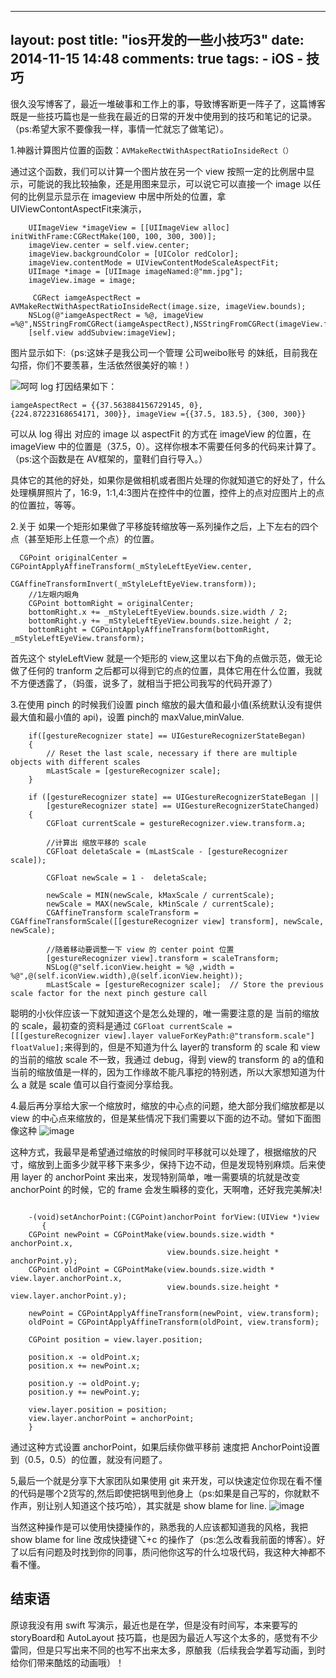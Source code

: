 
---
layout: post
title: "ios开发的一些小技巧3"
date: 2014-11-15 14:48
comments: true
tags:
	- iOS
	- 技巧
---
 很久没写博客了，最近一堆破事和工作上的事，导致博客断更一阵子了，这篇博客既是一些技巧篇也是一些我在最近的日常的开发中使用到的技巧和笔记的记录。  （ps:希望大家不要像我一样，事情一忙就忘了做笔记）。

1.神器计算图片位置的函数：`AVMakeRectWithAspectRatioInsideRect（）`

通过这个函数，我们可以计算一个图片放在另一个 view 按照一定的比例居中显示，可能说的我比较抽象，还是用图来显示，可以说它可以直接一个 image 以任何的比例显示显示在 imageview 中居中所处的位置，拿 UIViewContontAspectFit来演示，

```objc
    UIImageView *imageView = [[UIImageView alloc] initWithFrame:CGRectMake(100, 100, 300, 300)];
    imageView.center = self.view.center;
    imageView.backgroundColor = [UIColor redColor];
    imageView.contentMode = UIViewContentModeScaleAspectFit;
    UIImage *image = [UIImage imageNamed:@"mm.jpg"];
    imageView.image = image;

     CGRect iamgeAspectRect = AVMakeRectWithAspectRatioInsideRect(image.size, imageView.bounds);
    NSLog(@"iamgeAspectRect = %@, imageView =%@",NSStringFromCGRect(iamgeAspectRect),NSStringFromCGRect(imageView.frame));
    [self.view addSubview:imageView];

```


图片显示如下:（ps:这妹子是我公司一个管理 公司weibo账号 的妹纸，目前我在勾搭，你们不要羡慕，生活依然很美好的嘛！）

![呵呵](http://m3.img.srcdd.com/farm5/d/2015/0423/22/BDE718EF7F219155B5445157E8F20D34_B500_900_500_889.png)
log 打因结果如下：

```
iamgeAspectRect = {{37.563884156729145, 0},
{224.87223168654171, 300}}, imageView ={{37.5, 183.5}, {300, 300}}
```

可以从 log 得出 对应的 image 以 aspectFit 的方式在 imageView 的位置，在 imageView 中的位置是（37.5，0）。这样你根本不需要任何多的代码来计算了。（ps:这个函数是在 AV框架的，童鞋们自行导入。）

具体它的其他的好处，如果你是做相机或者图片处理的你就知道它的好处了，什么处理横屏照片了，16:9，1:1,4:3图片在控件中的位置，控件上的点对应图片上的点的位置拉，等等。

2.关于 如果一个矩形如果做了平移旋转缩放等一系列操作之后，上下左右的四个点（甚至矩形上任意一个点）的位置。



```objc
  CGPoint originalCenter = CGPointApplyAffineTransform(_mStyleLeftEyeView.center,
                CGAffineTransformInvert(_mStyleLeftEyeView.transform));
    //1左眼内眼角
    CGPoint bottomRight = originalCenter;
    bottomRight.x += _mStyleLeftEyeView.bounds.size.width / 2;
    bottomRight.y += _mStyleLeftEyeView.bounds.size.height / 2;
    bottomRight = CGPointApplyAffineTransform(bottomRight, _mStyleLeftEyeView.transform);

```

首先这个 styleLeftView 就是一个矩形的 view,这里以右下角的点做示范，做无论做了任何的 tranform 之后都可以得到它的点的位置，具体它用在什么位置，我就不方便透露了，（妈蛋，说多了，就相当于把公司我写的代码开源了）

3.在使用 pinch 的时候我们设置 pinch 缩放的最大值和最小值(系统默认没有提供最大值和最小值的 api)，设置 pinch的 maxValue,minValue.

```objc
    if([gestureRecognizer state] == UIGestureRecognizerStateBegan)
    {
        // Reset the last scale, necessary if there are multiple objects with different scales
        mLastScale = [gestureRecognizer scale];
    }

    if ([gestureRecognizer state] == UIGestureRecognizerStateBegan ||
        [gestureRecognizer state] == UIGestureRecognizerStateChanged)
    {
        CGFloat currentScale = gestureRecognizer.view.transform.a;   

        //计算出 缩放平移的 scale
        CGFloat deletaScale = (mLastScale - [gestureRecognizer scale]);

        CGFloat newScale = 1 -  deletaScale;

        newScale = MIN(newScale, kMaxScale / currentScale);
        newScale = MAX(newScale, kMinScale / currentScale);  
        CGAffineTransform scaleTransform = CGAffineTransformScale([[gestureRecognizer view] transform], newScale, newScale);

        //随着移动要调整一下 view 的 center point 位置
        [gestureRecognizer view].transform = scaleTransform;
        NSLog(@"self.iconView.height = %@ ,width = %@",@(self.iconView.width),@(self.iconView.height));
        mLastScale = [gestureRecognizer scale];  // Store the previous scale factor for the next pinch gesture call
```


 聪明的小伙伴应该一下就知道这个是怎么处理的，唯一需要注意的是 当前的缩放的 scale，最初查的资料是通过  `CGFloat currentScale = [[[gestureRecognizer view].layer valueForKeyPath:@"transform.scale"] floatValue];`来得到的，但是不知道为什么 layer的 transform 的 scale 和 view 的当前的缩放 scale 不一致，我通过 debug，得到 view的 transform 的 a的值和当前的缩放值是一样的，因为工作缘故不能凡事挖的特别透，所以大家想知道为什么 a 就是 scale 值可以自行查阅分享给我。

4.最后再分享给大家一个缩放时，缩放的中心点的问题，绝大部分我们缩放都是以 view 的中心点来缩放的，但是某些情况下我们需要以下面的边不动。譬如下面图像这种
![image](http://m1.img.srcdd.com/farm4/d/2015/0423/22/857565D816CDADAC1B3E9A0DEAC6F9B1_ORIG_1178_650.gif)

这种方式，我最早是希望通过缩放的时候同时平移就可以处理了，根据缩放的尺寸，缩放到上面多少就平移下来多少，保持下边不动，但是发现特别麻烦。后来使用 layer 的 anchorPoint 来出来，发现特别简单，唯一需要填的坑就是改变 anchorPoint 的时候，它的 frame 会发生瞬移的变化，天啊噜，还好我完美解决!

```objc

    -(void)setAnchorPoint:(CGPoint)anchorPoint forView:(UIView *)view
       {
    CGPoint newPoint = CGPointMake(view.bounds.size.width * anchorPoint.x,
                                   view.bounds.size.height * anchorPoint.y);
    CGPoint oldPoint = CGPointMake(view.bounds.size.width *      view.layer.anchorPoint.x,
                                   view.bounds.size.height * view.layer.anchorPoint.y);

    newPoint = CGPointApplyAffineTransform(newPoint, view.transform);
    oldPoint = CGPointApplyAffineTransform(oldPoint, view.transform);

    CGPoint position = view.layer.position;

    position.x -= oldPoint.x;
    position.x += newPoint.x;

    position.y -= oldPoint.y;
    position.y += newPoint.y;

    view.layer.position = position;
    view.layer.anchorPoint = anchorPoint;
    }

```

通过这种方式设置 anchorPoint，如果后续你做平移前 速度把 AnchorPoint设置到（0.5，0.5）的位置，就没有问题了。

5,最后一个就是分享下大家团队如果使用 git 来开发，可以快速定位你现在看不懂的代码是哪个2货写的,然后即使把锅甩到他身上（ps:如果是自己写的，你就默不作声，别让别人知道这个技巧哈），其实就是 show blame for line.
![image](http://m3.img.srcdd.com/farm5/d/2015/0423/22/2EFC3CEC0FBE0FB95B89EFD5237E622D_ORIG_1178_650.gif)

当然这种操作是可以使用快捷操作的，熟悉我的人应该都知道我的风格，我把 show blame for line 改成快捷键⌥+c 的操作了（ps:怎么改看我前面的博客）。好了以后有问题及时找到你的同事，质问他你这写的什么垃圾代码，我这种大神都不看不懂。
## 结束语
原谅我没有用 swift 写演示，最近也是在学，但是没有时间写，本来要写的 storyBoard和 AutoLayout 技巧篇，也是因为最近人写这个太多的，感觉有不少雷同，但是只写出来不同的也写不出来太多，原酿我（后续我会学着写动画，到时给你们带来酷炫的动画哦）！
